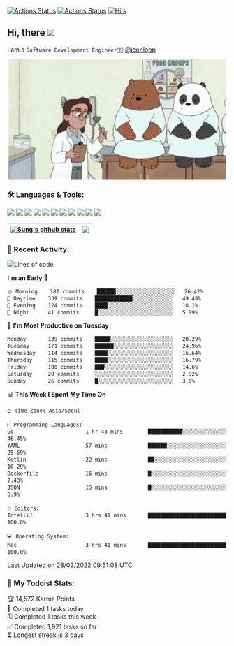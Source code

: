 
[![Actions Status](https://github.com/ddok2/ddok2/workflows/Todoist%20Readme/badge.svg)](https://github.com/ddok2/ddok2/actions)
[![Actions Status](https://github.com/ddok2/ddok2/workflows/wakatime-stats/badge.svg)](https://github.com/ddok2/ddok2/actions)
[![Hits](https://hits.seeyoufarm.com/api/count/incr/badge.svg?url=https%3A%2F%2Fgithub.com%2Fddok2&count_bg=%23FF9595&title_bg=%23555555&icon=github.svg&icon_color=%23FFFFFF&title=hits&edge_flat=false)](https://hits.seeyoufarm.com)

<!-- ![visitors](https://visitor-badge.laobi.icu/badge?page_id=ddok2.ddok2) -->
## Hi, there <img src="https://raw.githubusercontent.com/MartinHeinz/MartinHeinz/master/wave.gif" width="25px">

I am a `Software Development Engineer🧑‍💻` [@iconloop](https://github.com/iconloop)


<p align="center">
    <img align="center" alt="GIF" src="img/debugging.gif" />
</p>


### 🛠 Languages & Tools:
<p>
    <img src="https://img.shields.io/badge/go-%2300ADD8.svg?&style=for-the-badge&logo=go&logoColor=white"/>
    <img src="https://img.shields.io/badge/node.js%20-%2343853D.svg?&style=for-the-badge&logo=node.js&logoColor=white"/>
    <img src="https://img.shields.io/badge/javascript%20-%23323330.svg?&style=for-the-badge&logo=javascript&logoColor=%23F7DF1E"/>
    <img src="https://img.shields.io/badge/typescript%20-%23007ACC.svg?&style=for-the-badge&logo=typescript&logoColor=white"/>
    <img src="https://img.shields.io/badge/python%20-%2314354C.svg?&style=for-the-badge&logo=python&logoColor=white"/>
    <img src="https://img.shields.io/badge/react%20-%2320232a.svg?&style=for-the-badge&logo=react&logoColor=%2361DAFB"/>
    <img src="https://img.shields.io/badge/AWS%20-%23FF9900.svg?&style=for-the-badge&logo=amazon-aws&logoColor=white"/>
    <img src="https://img.shields.io/badge/Google%20Cloud%20-%234285F4.svg?&style=for-the-badge&logo=google-cloud&logoColor=white"/>
    <img src="https://img.shields.io/badge/docker%20-%230db7ed.svg?&style=for-the-badge&logo=docker&logoColor=white"/>
    <img src="https://img.shields.io/badge/kubernetes%20-%23326ce5.svg?&style=for-the-badge&logo=kubernetes&logoColor=white"/>
    <img src="https://img.shields.io/badge/ansible%20-%231A1918.svg?&style=for-the-badge&logo=ansible&logoColor=white"/>
</p>


| <a href="https://github.com/ddok2"><img align="center" src="https://github-readme-stats.vercel.app/api?username=ddok2&show_icons=true&include_all_commits=true&count_private=true&theme=buefy&hide_border=true" alt="Sung's github stats" /></a> | <a href="https://github.com/ddok2"><img align="center" src="https://github-readme-stats.vercel.app/api/top-langs/?username=ddok2&layout=compact&theme=buefy&hide=html,css&hide_border=true" /></a> |
| ------------- | ------------- |


<!-- <details open>
    <summary>📈 My GitHub Stats</summary>
    <p align="center">
        <a href="https://github.com/ddok2">
            <img align="center" src="https://github-readme-stats.vercel.app/api?username=ddok2&show_icons=true&include_all_commits=true&count_private=true&theme=buefy&hide_border=true" alt="Sung's github stats" />
        </a>
    </p>
</details>
<details>
    <summary>💬 Top Languages</summary>
    <p align="center"> 
        <a href="https://github.com/ddok2">
            <img align="center" src="https://github-readme-stats.vercel.app/api/top-langs/?username=ddok2&layout=compact&theme=buefy&hide=html,css&hide_border=true" />
        </a>
    </p>
</details> -->


### 🌈 Recent Activity:
<!--START_SECTION:waka-->
![Lines of code](https://img.shields.io/badge/From%20Hello%20World%20I%27ve%20Written-274%20Thousand%20lines%20of%20code-blue)

**I'm an Early 🐤** 

```text
🌞 Morning    181 commits    ██████░░░░░░░░░░░░░░░░░░░   26.42% 
🌆 Daytime    339 commits    ████████████░░░░░░░░░░░░░   49.49% 
🌃 Evening    124 commits    ████░░░░░░░░░░░░░░░░░░░░░   18.1% 
🌙 Night      41 commits     █░░░░░░░░░░░░░░░░░░░░░░░░   5.99%

```
📅 **I'm Most Productive on Tuesday** 

```text
Monday       139 commits    █████░░░░░░░░░░░░░░░░░░░░   20.29% 
Tuesday      171 commits    ██████░░░░░░░░░░░░░░░░░░░   24.96% 
Wednesday    114 commits    ████░░░░░░░░░░░░░░░░░░░░░   16.64% 
Thursday     115 commits    ████░░░░░░░░░░░░░░░░░░░░░   16.79% 
Friday       100 commits    ███░░░░░░░░░░░░░░░░░░░░░░   14.6% 
Saturday     20 commits     ░░░░░░░░░░░░░░░░░░░░░░░░░   2.92% 
Sunday       26 commits     █░░░░░░░░░░░░░░░░░░░░░░░░   3.8%

```


📊 **This Week I Spent My Time On** 

```text
⌚︎ Time Zone: Asia/Seoul

💬 Programming Languages: 
Go                       1 hr 43 mins        ███████████░░░░░░░░░░░░░░   46.45% 
YAML                     57 mins             ██████░░░░░░░░░░░░░░░░░░░   25.69% 
Kotlin                   22 mins             ██░░░░░░░░░░░░░░░░░░░░░░░   10.29% 
Dockerfile               16 mins             █░░░░░░░░░░░░░░░░░░░░░░░░   7.43% 
JSON                     15 mins             █░░░░░░░░░░░░░░░░░░░░░░░░   6.9%

🔥 Editors: 
IntelliJ                 3 hrs 41 mins       █████████████████████████   100.0%

💻 Operating System: 
Mac                      3 hrs 41 mins       █████████████████████████   100.0%

```


 Last Updated on 28/03/2022 09:51:08 UTC
<!--END_SECTION:waka-->

### 🚧 My Todoist Stats:
<!-- TODO-IST:START -->
🏆  14,572 Karma Points           
🌸  Completed 1 tasks today           
🗓  Completed 1 tasks this week           
✅  Completed 1,921 tasks so far           
⏳  Longest streak is 3 days
<!-- TODO-IST:END -->

